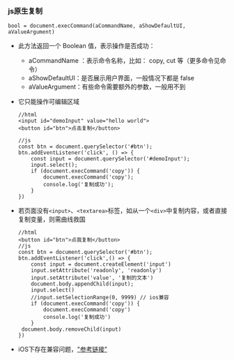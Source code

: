 ### js原生复制
`bool = document.execCommand(aCommandName, aShowDefaultUI, aValueArgument)`
* 此方法返回一个 Boolean 值，表示操作是否成功：
  - aCommandName ：表示命令名称，比如： copy, cut 等（更多命令见命令）
  - aShowDefaultUI：是否展示用户界面，一般情况下都是 false
  - aValueArgument：有些命令需要额外的参数，一般用不到

* 它只能操作可编辑区域
  ```
  //html
  <input id="demoInput" value="hello world">
  <button id="btn">点击复制</button>

  //js
  const btn = document.querySelector('#btn');
  btn.addEventListener('click', () => {
      const input = document.querySelector('#demoInput');
      input.select();
      if (document.execCommand('copy')) {
          document.execCommand('copy');
          console.log('复制成功');
      }
  })
  ```

* 若页面没有`<input>`、`<textarea>`标签，如从一个`<div>`中复制内容，或者直接复制变量，则需曲线救国
  ```
  //html
  <button id="btn">点我复制</button>
  //js
  const btn = document.querySelector('#btn');
  btn.addEventListener('click',() => {
      const input = document.createElement('input')
      input.setAttribute('readonly', 'readonly')
      input.setAttribute('value', '复制的文本')
      document.body.appendChild(input);
      input.select()
      //input.setSelectionRange(0, 9999) // ios兼容
      if (document.execCommand('copy')) {
          document.execCommand('copy')
          console.log('复制成功')
      }
   document.body.removeChild(input)
  })
  ```

* iOS下存在兼容问题，["参考链接"](https://blog.csdn.net/qq_34092577/article/details/80750220)
